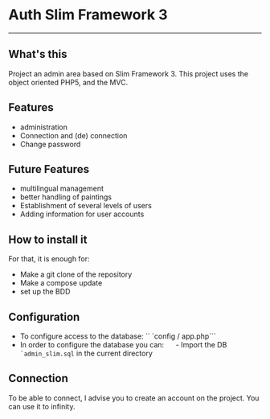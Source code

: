 # Auth Slim Framework 3
------------------------

## What's this
Project an admin area based on Slim Framework 3.
This project uses the object oriented PHP5, and the MVC.

## Features
- administration
- Connection and (de) connection
- Change password

## Future Features
- multilingual management
- better handling of paintings
- Establishment of several levels of users
- Adding information for user accounts

## How to install it
For that, it is enough for:
- Make a git clone of the repository
- Make a compose update
- set up the BDD

## Configuration
- To configure access to the database: `` `config / app.php```
- In order to configure the database you can:
     - Import the DB `` `admin_slim.sql`` in the current directory

## Connection
To be able to connect, I advise you to create an account on the project.
You can use it to infinity.